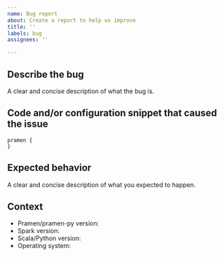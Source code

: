 ```yaml
---
name: Bug report
about: Create a report to help us improve
title: ''
labels: bug
assignees: ''

---
```


## Describe the bug
A clear and concise description of what the bug is.

## Code and/or configuration snippet that caused the issue

```hocon
pramen {
}
```

## Expected behavior
A clear and concise description of what you expected to happen.

## Context
- Pramen/pramen-py version:
- Spark version:
- Scala/Python version:
- Operating system:
